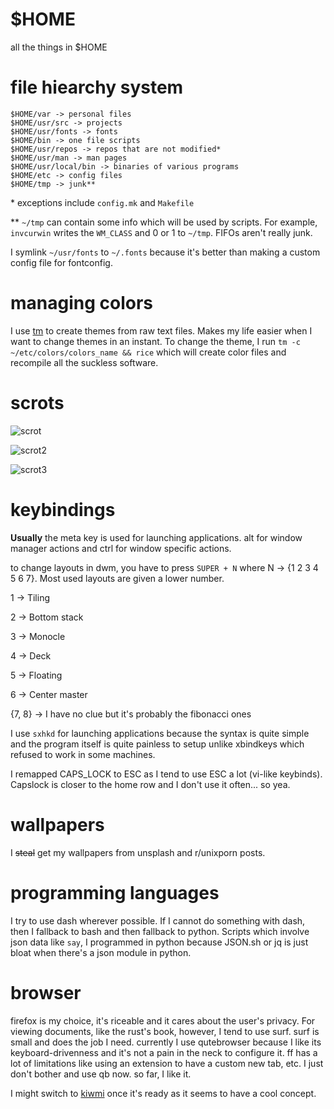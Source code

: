 # $HOME
all the things in $HOME

# file hiearchy system
```
$HOME/var -> personal files
$HOME/usr/src -> projects
$HOME/usr/fonts -> fonts
$HOME/bin -> one file scripts
$HOME/usr/repos -> repos that are not modified*
$HOME/usr/man -> man pages
$HOME/usr/local/bin -> binaries of various programs
$HOME/etc -> config files
$HOME/tmp -> junk**
```

\* exceptions include `config.mk` and `Makefile`

\*\* `~/tmp` can contain some info which will be used by scripts. For example, `invcurwin` writes the `WM_CLASS` and 0 or 1 to `~/tmp`. FIFOs aren't really junk.

I symlink `~/usr/fonts` to `~/.fonts` because it's better than making a custom config file for fontconfig.

# managing colors
I use [tm](https://github.com/Th3-Hum4n/tm) to create themes from raw text files. Makes my life easier when I want to change themes in an instant. To change the theme, I run `tm -c ~/etc/colors/colors_name && rice` which will create color files and recompile all the suckless software.

# scrots
![scrot](https://github.com/Th3-Hum4n/home/blob/master/var/pictures/scrots/viking_with_rust.png)

![scrot2](https://github.com/Th3-Hum4n/home/blob/master/var/pictures/scrots/viking_with_solid_bg.png)

![scrot3](https://github.com/Th3-Hum4n/home/blob/master/var/pictures/scrots/Sun_Nov_04-13:45.png)

# keybindings
**Usually** the meta key is used for launching applications. alt for window manager actions and ctrl for window specific actions.

to change layouts in dwm, you have to press `SUPER + N` where N -> {1 2 3 4 5 6 7}. Most used layouts are given a lower number.

1 -> Tiling

2 -> Bottom stack

3 -> Monocle

4 -> Deck

5 -> Floating

6 -> Center master

{7, 8} -> I have no clue but it's probably the fibonacci ones

I use `sxhkd` for launching applications because the syntax is quite simple and the program itself is quite painless to setup unlike xbindkeys which refused to work in some machines.

I remapped CAPS_LOCK to ESC as I tend to use ESC a lot (vi-like keybinds). Capslock is closer to the home row and I don't use it often... so yea.

# wallpapers
I ~~steal~~ get my wallpapers from unsplash and r/unixporn posts.

# programming languages
I try to use dash wherever possible. If I cannot do something with dash, then I fallback to bash and then fallback to python. Scripts which involve json data like `say`, I programmed in python because JSON.sh or jq is just bloat when there's a json module in python.

# browser
firefox is my choice, it's riceable and it cares about the user's privacy. For viewing documents, like the rust's book, however, I tend to use surf. surf is small and does the job I need. currently I use qutebrowser because I like its keyboard-drivenness and it's not a pain in the neck to configure it. ff has a lot of limitations like using an extension to have a custom new tab, etc. I just don't bother and use qb now. so far,  I like it.


I might switch to [kiwmi](https://github.com/buffet/kiwmi) once it's ready as it seems to have a cool concept.
